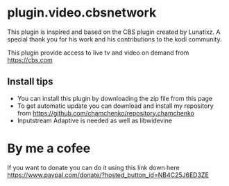 # plugin.video.cbsnetwork
This plugin is inspired and based on the CBS plugin created by Lunatixz. A special thank you for his work and his contributions to the kodi community.

This plugin provide access to live tv and video on demand from https://cbs.com

## Install tips
 - You can install this plugin by downloading the zip file from this page
 - To get automatic update you can download and install my repository from https://github.com/chamchenko/repository.chamchenko
 - Inputstream Adaptive is needed as well as libwidevine  

# By me a cofee
If you want to donate you can do it using this link down here
https://www.paypal.com/donate/?hosted_button_id=NB4C25J6ED3ZE
